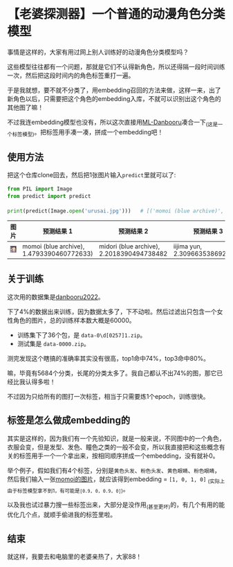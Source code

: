 # 【老婆探测器】一个普通的动漫角色分类模型

事情是这样的，大家有用过网上别人训练好的动漫角色分类模型吗？

这些模型往往都有一个问题，那就是它们不认得新角色，所以还得隔一段时间训练一次，然后把这段时间内的角色标签重打一遍。

于是我就想，要不就不分类了，用embedding召回的方法来做，这样一来，出了新角色以后，只需要把这个角色的embedding入库，不就可以识别出这个角色的其他图了嘛！

不过我连embedding模型也没有，所以这次直接用[ML-Danbooru](https://github.com/7eu7d7/ML-Danbooru)凑合一下<sub>(这是一个标签模型)</sub>。把标签用手凑一凑，拼成一个embedding吧！


## 使用方法

把这个仓库clone回去，然后把1张图片输入`predict`里就可以了:

```python
from PIL import Image
from predict import predict

print(predict(Image.open('urusai.jpg')))   # [('momoi (blue archive)', 1.4793390460772633), ('midori (blue archive)', 2.2018390494738482), ('iijima yun', 2.309663538692209)]
```

|  图片  | 预测结果 1  | 预测结果 2  | 预测结果 3  |
|  ----  | ----  | ----  | ----  |
| ![urusai.jpg](urusai.jpg)  | momoi (blue archive), 1.4793390460772633) | midori (blue archive), 2.2018390494738482 | iijima yun, 2.309663538692209)] |


## 关于训练

这次用的数据集是[danbooru2022](https://huggingface.co/datasets/animelover/danbooru2022)。

下了4%的数据出来训练，因为数据太多了，下不动啦。然后过滤出只包含一个女性角色的图片，总的训练样本数大概是60000。

- 训练集下了36个包，是 `data-0\d[0257]1.zip`。 
- 测试集是 `data-0000.zip`。

测完发现这个瞎搞的准确率其实没有很高，top1命中74%，top3命中80%。

嘛，毕竟有5684个分类，长尾的分类太多了。我自己都认不出74%的图，那它已经比我认得多啦！

不过因为只给所有的图打一次标签，相当于只需要炼1个epoch，训练很快。

## 标签是怎么做成embedding的

其实是这样的，因为我们有一个先验知识，就是一般来说，不同图中的一个角色，衣服会变，但是发型、发色、瞳色之类的一般不会变，所以我直接把和这些概念有关的标签用手一个一个拿出来，按相同顺序拼成一个embedding，没有就补0。

举个例子，假如我们有4个标签，分别是`黄色头发`、`粉色头发`、`黄色眼睛`、`粉色眼睛`，然后我们输入一张[momoi的图片](urusai.jpg)，就应该得到embedding = `[1, 0, 1, 0]` <sub>(实际上由于标签模型拿不到1，有可能是`[0.9, 0, 0.9, 0]`)</sub>。

以及我也试过暴力搜一些标签出来，大部分是没作用<sub>(甚至更坏)</sub>的，有几个有用的能优化几个点，就顺手偷进我的标签里啦。


## 结束

就这样，我要去和电脑里的老婆亲热了，大家88！
